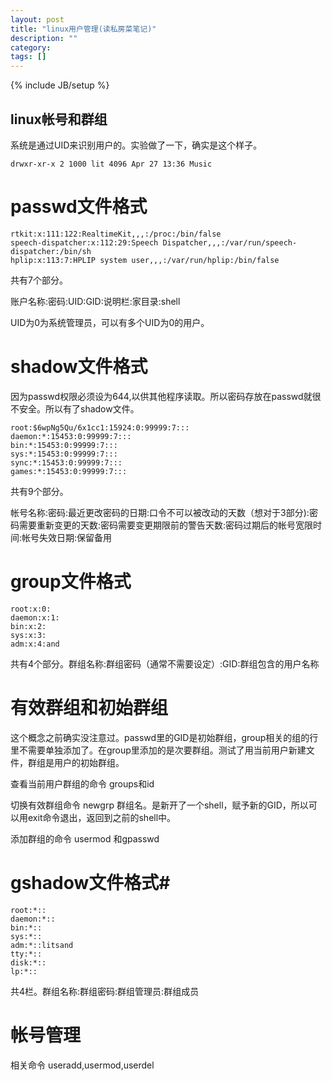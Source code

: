 ```yaml
---
layout: post
title: "linux用户管理(读私房菜笔记)"
description: ""
category: 
tags: []
---
```

{% include JB/setup %}

## linux帐号和群组 ##

系统是通过UID来识别用户的。实验做了一下，确实是这个样子。

	drwxr-xr-x 2 1000 lit 4096 Apr 27 13:36 Music



# passwd文件格式 #

	rtkit:x:111:122:RealtimeKit,,,:/proc:/bin/false
	speech-dispatcher:x:112:29:Speech Dispatcher,,,:/var/run/speech-dispatcher:/bin/sh
	hplip:x:113:7:HPLIP system user,,,:/var/run/hplip:/bin/false

共有7个部分。

账户名称:密码:UID:GID:说明栏:家目录:shell

UID为0为系统管理员，可以有多个UID为0的用户。

# shadow文件格式 #

因为passwd权限必须设为644,以供其他程序读取。所以密码存放在passwd就很不安全。所以有了shadow文件。

	root:$6wpNg5Qu/6x1cc1:15924:0:99999:7:::
	daemon:*:15453:0:99999:7:::
	bin:*:15453:0:99999:7:::
	sys:*:15453:0:99999:7:::
	sync:*:15453:0:99999:7:::
	games:*:15453:0:99999:7:::

共有9个部分。

帐号名称:密码:最近更改密码的日期:口令不可以被改动的天数（想对于3部分):密码需要重新变更的天数:密码需要变更期限前的警告天数:密码过期后的帐号宽限时间:帐号失效日期:保留备用


# group文件格式 #

	root:x:0:
	daemon:x:1:
	bin:x:2:
	sys:x:3:
	adm:x:4:and

共有4个部分。群组名称:群组密码（通常不需要设定）:GID:群组包含的用户名称


# 有效群组和初始群组 #

这个概念之前确实没注意过。passwd里的GID是初始群组，group相关的组的行里不需要单独添加了。在group里添加的是次要群组。测试了用当前用户新建文件，群组是用户的初始群组。

查看当前用户群组的命令 groups和id

切换有效群组命令  newgrp 群组名。是新开了一个shell，赋予新的GID，所以可以用exit命令退出，返回到之前的shell中。

添加群组的命令  usermod 和gpasswd

#  gshadow文件格式#

	root:*::
	daemon:*::
	bin:*::
	sys:*::
	adm:*::litsand
	tty:*::
	disk:*::
	lp:*::

共4栏。群组名称:群组密码:群组管理员:群组成员

# 帐号管理 #

相关命令 useradd,usermod,userdel

